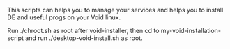 This scripts can helps you to manage your services and helps you to install DE and useful progs on your Void linux.

Run ./chroot.sh as root after void-installer, then cd to my-void-installation-script and run ./desktop-void-install.sh as root.
